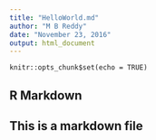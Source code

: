 ```yaml
---
title: "HelloWorld.md"
author: "M B Reddy"
date: "November 23, 2016"
output: html_document
---
```


```{r setup, include=FALSE}
knitr::opts_chunk$set(echo = TRUE)
```

## R Markdown

## This is a markdown file